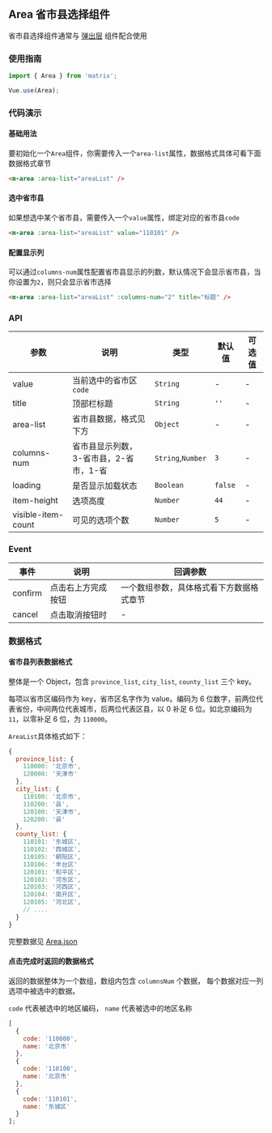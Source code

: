 ## Area 省市县选择组件
省市县选择组件通常与 [弹出层](#/zh-CN/popup) 组件配合使用

### 使用指南

```javascript
import { Area } from 'matrix';

Vue.use(Area);
```

### 代码演示

#### 基础用法

要初始化一个`Area`组件，你需要传入一个`area-list`属性，数据格式具体可看下面数据格式章节

```html
<m-area :area-list="areaList" />
```

#### 选中省市县

如果想选中某个省市县，需要传入一个`value`属性，绑定对应的省市县`code`

```html
<m-area :area-list="areaList" value="110101" />
```

#### 配置显示列

可以通过`columns-num`属性配置省市县显示的列数，默认情况下会显示省市县，当你设置为`2`，则只会显示省市选择

```html
<m-area :area-list="areaList" :columns-num="2" title="标题" />
```

### API

| 参数 | 说明 | 类型 | 默认值 | 可选值 |
| --- | --- | --- | --- | --- |
| value | 当前选中的省市区`code` | `String` | - | - |
| title | 顶部栏标题 | `String` | `''`   | - |
| area-list | 省市县数据，格式见下方 | `Object` | - | - |
| columns-num | 省市县显示列数，3-省市县，2-省市，1-省 | `String`,`Number` | `3` | - |
| loading | 是否显示加载状态 | `Boolean` | `false` | - |
| item-height | 选项高度 | `Number` | `44` | - |
| visible-item-count | 可见的选项个数 | `Number` | `5` | - |

### Event

| 事件 | 说明 | 回调参数 |
| --- | --- | --- |
| confirm | 点击右上方完成按钮 | 一个数组参数，具体格式看下方数据格式章节 |
| cancel | 点击取消按钮时 | - |

### 数据格式

#### 省市县列表数据格式

整体是一个 Object，包含 `province_list`, `city_list`, `county_list` 三个 key。

每项以省市区编码作为 key，省市区名字作为 value。编码为 6 位数字，前两位代表省份，中间两位代表城市，后两位代表区县，以 0 补足 6 位。如北京编码为 `11`，以零补足 6 位，为 `110000`。

`AreaList`具体格式如下：

```javascript
{
  province_list: {
    110000: '北京市',
    120000: '天津市'
  },
  city_list: {
    110100: '北京市',
    110200: '县',
    120100: '天津市',
    120200: '县'
  },
  county_list: {
    110101: '东城区',
    110102: '西城区',
    110105: '朝阳区',
    110106: '丰台区'
    120101: '和平区',
    120102: '河东区',
    120103: '河西区',
    120104: '南开区',
    120105: '河北区',
    // ....
  }
}
```

完整数据见 [Area.json](https://github.com/youzan/matrix/blob/dev/docs/demos/mock/area.js)

#### 点击完成时返回的数据格式

返回的数据整体为一个数组，数组内包含 `columnsNum` 个数据， 每个数据对应一列选项中被选中的数据。

`code` 代表被选中的地区编码， `name` 代表被选中的地区名称

```javascript
[
  {
    code: '110000',
    name: '北京市'
  },
  {
    code: '110100',
    name: '北京市'
  },
  {
    code: '110101',
    name: '东城区'
  }
];
```
